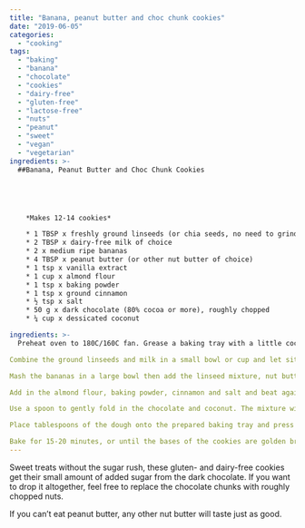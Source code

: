 ```yaml
---
title: "Banana, peanut butter and choc chunk cookies"
date: "2019-06-05"
categories: 
  - "cooking"
tags: 
  - "baking"
  - "banana"
  - "chocolate"
  - "cookies"
  - "dairy-free"
  - "gluten-free"
  - "lactose-free"
  - "nuts"
  - "peanut"
  - "sweet"
  - "vegan"
  - "vegetarian"
ingredients: >-
  ##Banana, Peanut Butter and Choc Chunk Cookies





    *Makes 12-14 cookies*

 	* 1 TBSP x freshly ground linseeds (or chia seeds, no need to grind these)
 	* 2 TBSP x dairy-free milk of choice
 	* 2 x medium ripe bananas
 	* 4 TBSP x peanut butter (or other nut butter of choice)
 	* 1 tsp x vanilla extract
 	* 1 cup x almond flour
 	* 1 tsp x baking powder
 	* 1 tsp x ground cinnamon
 	* ½ tsp x salt
 	* 50 g x dark chocolate (80% cocoa or more), roughly chopped
 	* ¼ cup x dessicated coconut

ingredients: >-
  Preheat oven to 180C/160C fan. Grease a baking tray with a little coconut oil.

Combine the ground linseeds and milk in a small bowl or cup and let sit for 15 minutes.

Mash the bananas in a large bowl then add the linseed mixture, nut butter and vanilla. Beat with electric beaters until combined and smooth.

Add in the almond flour, baking powder, cinnamon and salt and beat again until combined.

Use a spoon to gently fold in the chocolate and coconut. The mixture will be sticky, but if it seems too loose to hold together in mounds, add a shake or two more coconut.

Place tablespoons of the dough onto the prepared baking tray and press down gently with your finger or a fork.

Bake for 15-20 minutes, or until the bases of the cookies are golden brown. Some of the chocolate may have run, but don’t worry. Feel free to scrape it up and eat it once it’s cooled down. Let the cookies rest on a wire rack before eating – they’ll firm up as they cool.
---
```

Sweet treats without the sugar rush, these gluten- and dairy-free cookies get their small amount of added sugar from the dark chocolate. If you want to drop it altogether, feel free to replace the chocolate chunks with roughly chopped nuts.

If you can’t eat peanut butter, any other nut butter will taste just as good.
